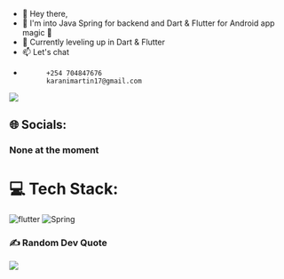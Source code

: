 - 👋 Hey there,
- 👀 I'm into Java Spring for backend and Dart & Flutter for Android app magic 🌟
- 🌱 Currently leveling up in Dart & Flutter
- 📫 Let's chat
-           +254 704847676
            karanimartin17@gmail.com
<!---
Qarani-m/Qarani-m is a ✨ special ✨ repository because its `README.md` (this file) appears on your GitHub profile.
You can click the Preview link to take a look at your changes.
--->
[![](https://visitcount.itsvg.in/api?id=Qarani-m&label=Profile%20Views&color=5&pretty=false)](https://visitcount.itsvg.in)

## 🌐 Socials:
 ### None at the moment
# 💻 Tech Stack:
![flutter](https://img.shields.io/badge/flutter-%230175C2.svg?style=for-the-badge&logo=dart&logoColor=white) ![Spring](https://img.shields.io/badge/spring-%236DB33F.svg?style=for-the-badge&logo=spring&logoColor=white)

### ✍️ Random Dev Quote
![](https://quotes-github-readme.vercel.app/api?type=horizontal&theme=radical)

